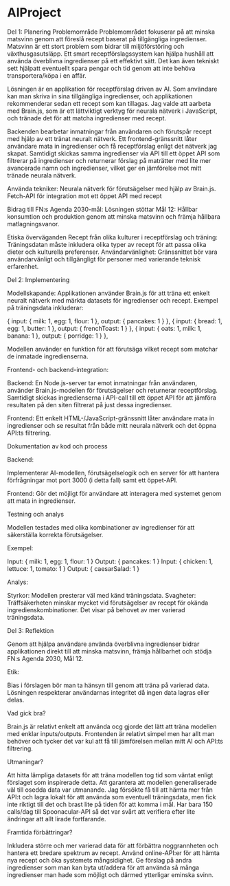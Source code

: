 # AIProject

Del 1: Planering
Problemområde
Problemområdet fokuserar på att minska matsvinn genom att föreslå recept baserat på tillgängliga ingredienser. Matsvinn är ett stort problem som bidrar till miljöförstöring och växthusgasutsläpp. 
Ett smart receptförslagssystem kan hjälpa hushåll att använda överblivna ingredienser på ett effektivt sätt.
Det kan även tekniskt sett hjälpatt eventuellt spara pengar och tid genom att inte behöva transportera/köpa i en affär. 

Lösningen är en applikation för receptförslag driven av AI. Som användare kan man skriva in sina tillgängliga ingredienser, och applikationen rekommenderar sedan ett recept som kan tillagas. 
Jag valde att aarbeta med Brain.js, som är ett lättviktigt verktyg för neurala nätverk i JavaScript, och tränade det för att matcha ingredienser med recept.

Backenden bearbetar inmatningar från användaren och förutspår recept med hjälp av ett tränat neuralt nätverk.
Ett frontend-gränssnitt låter användare mata in ingredienser och få receptförslag enligt det nätverk jag skapat.
Samtidigt skickas samma ingredienser via API till ett öppet API som filtrerar på ingredienser och returnerar förslag på maträtter med lite mer avancerade namn och ingredienser, vilket ger en jämförelse mot mitt tränade neurala nätverk.

Använda tekniker:
Neurala nätverk för förutsägelser med hjälp av Brain.js.
Fetch-API för integration mot ett öppet API med recept

Bidrag till FN:s Agenda 2030-mål:
Lösningen stöttar Mål 12: Hållbar konsumtion och produktion genom att minska matsvinn och främja hållbara matlagningsvanor.

Etiska överväganden
Recept från olika kulturer i receptförslag och träning:
Träningsdatan måste inkludera olika typer av recept för att passa olika dieter och kulturella preferenser.
Användarvänlighet:
Gränssnittet bör vara användarvänligt och tillgängligt för personer med varierande teknisk erfarenhet.


Del 2: Implementering

Modellskapande:
Applikationen använder Brain.js för att träna ett enkelt neuralt nätverk med märkta datasets för ingredienser och recept. Exempel på träningsdata inkluderar:

   { input: { milk: 1, egg: 1, flour: 1 }, output: { pancakes: 1 } },
    { input: { bread: 1, egg: 1, butter: 1 }, output: { frenchToast: 1 } },
    { input: { oats: 1, milk: 1, banana: 1 }, output: { porridge: 1 } },

    
Modellen använder en funktion för att förutsäga vilket recept som matchar de inmatade ingredienserna.

Frontend- och backend-integration:

Backend: En Node.js-server tar emot inmatningar från användaren, använder Brain.js-modellen för förutsägelser och returnerar receptförslag.
Samtidigt skickas ingredienserna i API-call till ett öppet API för att jämföra resultaten på den siten filtrerat på just dessa ingredienser.

Frontend: Ett enkelt HTML-/JavaScript-gränssnitt låter användare mata in ingredienser och se resultat från både mitt neurala nätverk och det öppna API:ts filtrering.


Dokumentation av kod och process

Backend:

Implementerar AI-modellen, förutsägelselogik och en server för att hantera förfrågningar mot port 3000 (i detta fall) samt ett öppet-API.

Frontend:
Gör det möjligt för användare att interagera med systemet genom att mata in ingredienser.

Testning och analys

Modellen testades med olika kombinationer av ingredienser för att säkerställa korrekta förutsägelser.

Exempel:

Input: { milk: 1, egg: 1, flour: 1 }
Output: { pancakes: 1 }
Input: { chicken: 1, lettuce: 1, tomato: 1 }
Output: { caesarSalad: 1 }

Analys:

Styrkor: Modellen presterar väl med känd träningsdata.
Svagheter: Träffsäkerheten minskar mycket vid förutsägelser av recept för okända ingredienskombinationer. Det visar på behovet av mer varierad träningsdata.

Del 3: Reflektion

Genom att hjälpa användare använda överblivna ingredienser bidrar applikationen direkt till att minska matsvinn, främja hållbarhet och stödja FN:s Agenda 2030, Mål 12.

Etik:

Bias i förslagen bör man ta hänsyn till genom att träna på varierad data.
Lösningen respekterar användarnas integritet då ingen data lagras eller delas.

Vad gick bra?

Brain.js är relativt enkelt att använda ocg gjorde det lätt att träna modellen med enklar inputs/outputs.
Frontenden är relativt simpel men har allt man behöver och tycker det var kul att få till jämförelsen mellan mitt AI och API:ts filtrering. 

Utmaningar?

Att hitta lämpliga datasets för att träna modellen tog tid som väntat enligt förslaget som inspirerade detta.
Att garantera att modellen generaliserade väl till osedda data var utmanande.
Jag försökte få till att hämta mer från API:t och lagra lokalt för att använda som eventuell träningsdata, men fick inte riktigt till det och brast lite på tiden för att komma i mål.
Har bara 150 calls/dag till Spoonacular-API så det var svårt att verifiera efter lite ändringar att allt lirade fortfarande.

Framtida förbättringar?

Inkludera större och mer varierad data för att förbättra noggrannheten och hantera ett bredare spektrum av recept.
Använd online-API:er för att hämta nya recept och öka systemets mångsidighet.
Ge förslag på andra ingredienser som man kan byta ut/addera för att använda så många ingredienser man hade som möjligt och därmed ytterligar eminska svinn.
